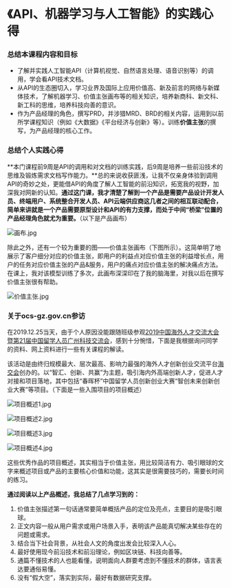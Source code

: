 # 《API、机器学习与人工智能》的实践心得

### 总结本课程内容和目标

- 了解并实践人工智能API（计算机视觉、自然语言处理、语音识别等）的调用，学会看API技术文档。
- 从API的生态圈切入，学习业界及国际上应用价值高、新及前言的网络与新媒体技术，了解机器学习、价值主张画布等的相关知识，培养新商科、新文科、新工科的思维，培养科技向善的意识。
- 作为产品经理的角色，撰写PRD，并涉猎MRD、BRD的相关内容，运用到以前所学课程知识（例如《大数据》《平台经济与创新》等）。训练**价值主张**的撰写，为产品经理的核心工作。

### 总结个人实践心得

**本门课程前9周是API的调用和对文档的训练实践，后9周是培养一些前沿技术的思维及锻炼需求文档写作能力。**总的来说收获匪浅，让我不仅亲身体验到调用API的奇妙之处，更能借API的角度了解人工智能的前沿知识，拓宽我的视野，加深我对网新的认知。**通过这门课，我才清楚了解到一个产品是需要产品设计开发人员、终端用户、系统整合开发人员、API云端供应商这几者之间的相互联动配合，简单来讲就是一个产品需要原型设计和API的有力支撑，而处于中间“桥梁”位置的产品经理角色就尤为重要。**（以下是产品画布）

![画布.jpg](https://upload-images.jianshu.io/upload_images/9400767-aacc7aae56bb5746.jpg?imageMogr2/auto-orient/strip%7CimageView2/2/w/1240)

除此之外，还有一个较为重要的图——价值主张画布（下图所示）。这简单明了地展示了客户细分对应的价值主张，即用户的利益点对应价值主张的利益增长点，用户的任务对应价值主张的产品&服务，用户的痛点对应价值主张的解决痛点方法。在课上，我对该模型训练了多次，此画布深深印在了我的脑海里，对我以后在撰写价值主张很有帮助。

![价值主张.jpg](https://upload-images.jianshu.io/upload_images/9400767-80ff31c1debcb6f6.jpg?imageMogr2/auto-orient/strip%7CimageView2/2/w/1240)

### 关于ocs-gz.gov.cn参访
在2019.12.25当天，由于个人原因没能跟随班级参观[2019中国海外人才交流大会暨第21届中国留学人员广州科技交流会](http://www.chinahightech.com/html/Info/fuwu/2019/1220/5532502.html)，感到十分惋惜，下面是我根据询问同学的资料、网上资料进行一些有关课程的解读。

该活动是由终归规模最大、层次最高、影响力最强的海外人才创新创业交流平台[海交会](https://baike.baidu.com/item/%E6%B5%B7%E5%B3%A1%E4%B8%A4%E5%B2%B8%E7%BB%8F%E8%B4%B8%E4%BA%A4%E6%98%93%E4%BC%9A/415703?fromtitle=%E6%B5%B7%E4%BA%A4%E4%BC%9A&fromid=3137962&fr=aladdin)创办的。以“智汇、创新、共赢”为主题，吸引海内外高端创新人才，促进人才对接和项目落地，其中包括“春晖杯”中国留学人员创新创业大赛“智创未来创新创业大赛”等项目。（下面是一些入围项目的项目概述）

![项目概述1.jpg](https://upload-images.jianshu.io/upload_images/9400767-c5a2979ebe94b269.jpg?imageMogr2/auto-orient/strip%7CimageView2/2/w/1240)

![项目概述2.jpg](https://upload-images.jianshu.io/upload_images/9400767-2880f3e1743c5ce2.jpg?imageMogr2/auto-orient/strip%7CimageView2/2/w/1240)

![项目概述3.jpg](https://upload-images.jianshu.io/upload_images/9400767-e917e6e6e8369db1.jpg?imageMogr2/auto-orient/strip%7CimageView2/2/w/1240)

![项目概述4.jpg](https://upload-images.jianshu.io/upload_images/9400767-b1e52934467756d0.jpg?imageMogr2/auto-orient/strip%7CimageView2/2/w/1240)

这些优秀作品的项目概述，其实相当于价值主张，用比较简洁有力、吸引眼球的文字来概述项目或产品的主要核心价值和功能，这其实是很需要技巧的，需要长时间的练习。

**通过阅读以上产品概述，我总结了几点学习到的：**
1. 价值主张描述第一句话通常要简单概括产品的定位及亮点，主要目的是吸引眼球。
2. 正文内容一般从用户需求或用户场景入手，表明该产品能真切解决某些存在的问题或需求。
3. 结合当下社会背景，从社会人文的角度出发会比较深入人心。
4. 最好使用现今前沿技术和前沿理论，例如区块链、科技向善等。
5. 通篇不懂技术的人也能看懂，说明面向人群要考虑到不懂技术的群体，语言表达要通俗易懂。
6. 没有“假大空”，落实到实际，最好有数据研究支撑。
